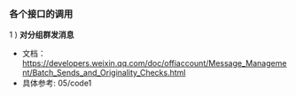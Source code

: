 ### 各个接口的调用

1 ) **对分组群发消息**

- 文档：https://developers.weixin.qq.com/doc/offiaccount/Message_Management/Batch_Sends_and_Originality_Checks.html
- 具体参考: 05/code1